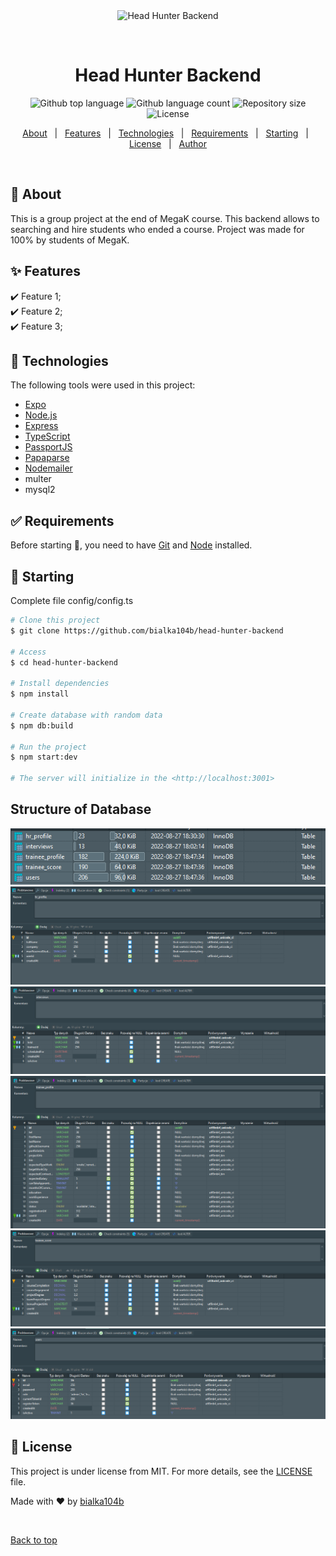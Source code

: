 <div align="center" id="top">
  <img src="./.github/app.gif" alt="Head Hunter Backend" />

  &#xa0;

  <!-- <a href="https://headhunterbackend.netlify.app">Demo</a> -->
</div>

<h1 align="center">Head Hunter Backend</h1>

<p align="center">
  <img alt="Github top language" src="https://img.shields.io/github/languages/top/bialka104b/head-hunter-backend?color=56BEB8">

  <img alt="Github language count" src="https://img.shields.io/github/languages/count/bialka104b/head-hunter-backend?color=56BEB8">

  <img alt="Repository size" src="https://img.shields.io/github/repo-size/bialka104b/head-hunter-backend?color=56BEB8">

  <img alt="License" src="https://img.shields.io/github/license/bialka104b/head-hunter-backend?color=56BEB8">

  <!-- <img alt="Github issues" src="https://img.shields.io/github/issues/bialka104b/head-hunter-backend?color=56BEB8" /> -->

  <!-- <img alt="Github forks" src="https://img.shields.io/github/forks/bialka104b/head-hunter-backend?color=56BEB8" /> -->

  <!-- <img alt="Github stars" src="https://img.shields.io/github/stars/bialka104b/head-hunter-backend?color=56BEB8" /> -->
</p>

<!-- Status -->

<!-- <h4 align="center">
	🚧  Head Hunter Backend 🚀 Under construction...  🚧
</h4>

<hr> -->

<p align="center">
  <a href="#dart-about">About</a> &#xa0; | &#xa0;
  <a href="#sparkles-features">Features</a> &#xa0; | &#xa0;
  <a href="#rocket-technologies">Technologies</a> &#xa0; | &#xa0;
  <a href="#white_check_mark-requirements">Requirements</a> &#xa0; | &#xa0;
  <a href="#checkered_flag-starting">Starting</a> &#xa0; | &#xa0;
  <a href="#memo-license">License</a> &#xa0; | &#xa0;
  <a href="https://github.com/bialka104b" target="_blank">Author</a>
</p>

<br>

## :dart: About ##

This is a group project at the end of MegaK course. This backend allows to searching and hire students who ended a course. Project was made for 100% by students of MegaK.

## :sparkles: Features ##

:heavy_check_mark: Feature 1;\
:heavy_check_mark: Feature 2;\
:heavy_check_mark: Feature 3;

## :rocket: Technologies ##

The following tools were used in this project:

- [Expo](https://expo.io/)
- [Node.js](https://nodejs.org/en/)
- [Express](https://expressjs.com/)
- [TypeScript](https://www.typescriptlang.org/)
- [PassportJS](https://www.passportjs.org/)
- [Papaparse](https://www.papaparse.com/)
- [Nodemailer](https://nodemailer.com/about/)
- multer
- mysql2

## :white_check_mark: Requirements ##

Before starting :checkered_flag:, you need to have [Git](https://git-scm.com) and [Node](https://nodejs.org/en/) installed.

## :checkered_flag: Starting ##

Complete file config/config.ts

```bash
# Clone this project
$ git clone https://github.com/bialka104b/head-hunter-backend

# Access
$ cd head-hunter-backend

# Install dependencies
$ npm install

# Create database with random data
$ npm db:build

# Run the project
$ npm start:dev

# The server will initialize in the <http://localhost:3001>
```

## Structure of Database

![tekst alternatywny](images/db/tabele.PNG)
![tekst alternatywny](images/db/hr_profile.PNG)
![tekst alternatywny](images/db/interviews.PNG)
![tekst alternatywny](images/db/trainee_profiles.PNG)
![tekst alternatywny](images/db/trainee_score.PNG)
![tekst alternatywny](images/db/users.PNG)

## :memo: License ##

This project is under license from MIT. For more details, see the [LICENSE](LICENSE.md) file.


Made with :heart: by <a href="https://github.com/bialka104b" target="_blank">bialka104b</a>

&#xa0;

<a href="#top">Back to top</a>
